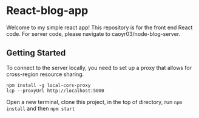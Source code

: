 # React-blog-app
Welcome to my simple react app! This repository is for the front end React code. For server code, please navigate to caoyr03/node-blog-server.

## Getting Started
To connect to the server locally, you need to set up a proxy that allows for cross-region resource sharing. 
```
npm install -g local-cors-proxy
lcp --proxyUrl http://localhost:5000
```
Open a new terminal, clone this project, in the top of directory, run `npm install` and then `npm start`

